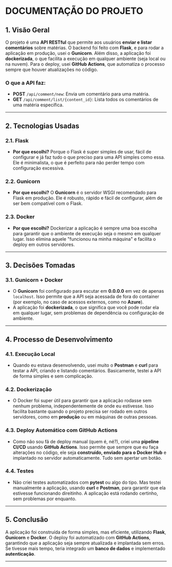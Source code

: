 # DOCUMENTAÇÃO DO PROJETO

## 1. **Visão Geral**
O projeto é uma **API RESTful** que permite aos usuários **enviar e listar comentários** sobre matérias. O backend foi feito com **Flask**, e para rodar a aplicação em produção, usei o **Gunicorn**. Além disso, a aplicação foi **dockerizada**, o que facilita a execução em qualquer ambiente (seja local ou na nuvem). Para o deploy, usei **GitHub Actions**, que automatiza o processo sempre que houver atualizações no código.

### O que a API faz:
- **POST** `/api/comment/new`: Envia um comentário para uma matéria.
- **GET** `/api/comment/list/{content_id}`: Lista todos os comentários de uma matéria específica.

---

## 2. **Tecnologias Usadas**

### 2.1. **Flask**
- **Por que escolhi?** Porque o Flask é super simples de usar, fácil de configurar e já faz tudo o que preciso para uma API simples como essa. Ele é minimalista, o que é perfeito para não perder tempo com configuração excessiva.

### 2.2. **Gunicorn**
- **Por que escolhi?** O **Gunicorn** é o servidor WSGI recomendado para Flask em produção. Ele é robusto, rápido e fácil de configurar, além de ser bem compatível com o Flask. 

### 2.3. **Docker**
- **Por que escolhi?** Dockerizar a aplicação é sempre uma boa escolha para garantir que o ambiente de execução seja o mesmo em qualquer lugar. Isso elimina aquele "funcionou na minha máquina" e facilita o deploy em outros servidores.

---

## 3. **Decisões Tomadas**

### 3.1. **Gunicorn + Docker**
- O **Gunicorn** foi configurado para escutar em **0.0.0.0** em vez de apenas `localhost`. Isso permite que a API seja acessada de fora do container (por exemplo, no caso de acessos externos, como no **Azure**).
- A aplicação foi **dockerizada**, o que significa que você pode rodar ela em qualquer lugar, sem problemas de dependência ou configuração de ambiente.

---

## 4. **Processo de Desenvolvimento**

### 4.1. **Execução Local**
- Quando eu estava desenvolvendo, usei muito o **Postman** e **curl** para testar a API, criando e listando comentários. Basicamente, testei a API de forma simples e sem complicação.

### 4.2. **Dockerização**
- O Docker foi super útil para garantir que a aplicação rodasse sem nenhum problema, independentemente de onde eu estivesse. Isso facilita bastante quando o projeto precisa ser rodado em outros servidores, como em **produção** ou em máquinas de outras pessoas.

### 4.3. **Deploy Automático com GitHub Actions**
- Como não sou fã de deploy manual (quem é, né?), criei uma **pipeline CI/CD** usando **GitHub Actions**. Isso permite que sempre que eu faça alterações no código, ele seja **construído, enviado para o Docker Hub** e implantado no servidor automaticamente. Tudo sem apertar um botão.

### 4.4. **Testes**
- Não criei testes automatizados com **pytest** ou algo do tipo. Mas testei manualmente a aplicação, usando **curl** e **Postman**, para garantir que ela estivesse funcionando direitinho. A aplicação está rodando certinho, sem problemas por enquanto.

---


## 5. **Conclusão**

A aplicação foi construída de forma simples, mas eficiente, utilizando **Flask**, **Gunicorn** e **Docker**. O deploy foi automatizado com **GitHub Actions**, garantindo que a aplicação seja sempre atualizada e implantada sem erros. Se tivesse mais tempo, teria integrado um **banco de dados** e implementado **autenticação**.

---

